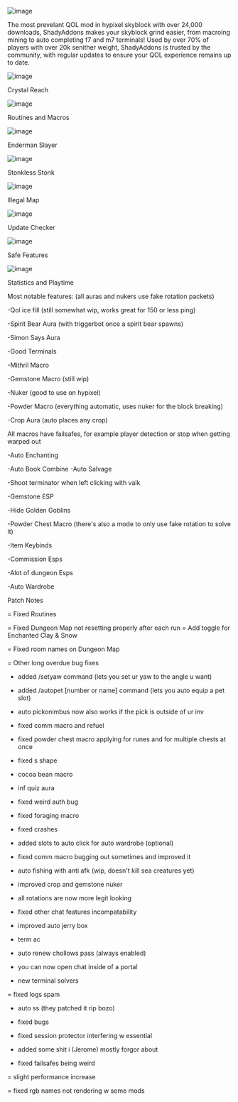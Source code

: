 ![image](https://user-images.githubusercontent.com/108960739/178081635-a5900a31-02fa-408c-82cd-3946fef91b7f.png)

The most prevelant QOL mod in hypixel skyblock with over 24,000 downloads, ShadyAddons makes your skyblock grind easier, from macroing mining to auto completing f7 and m7 terminals! Used by over 70% of players with over 20k senither weight, ShadyAddons is trusted by the community, with regular updates to ensure your QOL experience remains up to date.

![image](https://user-images.githubusercontent.com/108960739/178081948-b7eaaf5d-d1e7-49f9-a874-474666818911.png) 

Crystal Reach

![image](https://user-images.githubusercontent.com/108960739/178081951-b2ff6d42-309b-4e4f-926b-add95d5a44da.png)

Routines and Macros

![image](https://user-images.githubusercontent.com/108960739/178082220-94838630-8f4a-4614-8563-9c6f8e3e4eeb.png)

Enderman Slayer      

![image](https://user-images.githubusercontent.com/108960739/178081969-d2aa027a-fe62-49f9-b5e2-138f38378b2c.png)

Stonkless Stonk

![image](https://user-images.githubusercontent.com/108960739/178081976-4a7f4316-6fa2-490f-b7b2-ea58a2dea083.png)

Illegal Map

![image](https://user-images.githubusercontent.com/108960739/178081982-f0c6b0f0-88c1-4dc5-b0a5-c13facb88e09.png)

Update Checker

![image](https://user-images.githubusercontent.com/108960739/178081988-e4595865-eec9-4659-a761-0004355ddc79.png)

Safe Features

![image](https://user-images.githubusercontent.com/108960739/178081992-e3fa6132-cb88-4209-b349-e628f1dfc0b0.png)

Statistics and Playtime


Most notable features: (all auras and nukers use fake rotation packets)

-Qol ice fill (still somewhat wip, works great for 150 or less ping)

-Spirit Bear Aura (with triggerbot once a spirit bear spawns)

-Simon Says Aura

-Good Terminals

-Mithril Macro

-Gemstone Macro (still wip)

-Nuker (good to use on hypixel)

-Powder Macro (everything automatic, uses nuker for the block breaking)

-Crop Aura (auto places any crop)

All macros have failsafes, for example player detection or stop when getting warped out

-Auto Enchanting

-Auto Book Combine
-Auto Salvage

-Shoot terminator when left clicking with valk

-Gemstone ESP

-Hide Golden Goblins

-Powder Chest Macro (there's also a mode to only use fake rotation to solve it)

-Item Keybinds

-Commission Esps

-Alot of dungeon Esps

-Auto Wardrobe


Patch Notes

= Fixed Routines

= Fixed Dungeon Map not resetting properly after each run
= Add toggle for Enchanted Clay & Snow

= Fixed room names on Dungeon Map

= Other long overdue bug fixes

+ added /setyaw command (lets you set ur yaw to the angle u want)

+ added /autopet [number or name] command (lets you auto equip a pet slot)

+ auto pickonimbus now also works if the pick is outside of ur inv

+ fixed comm macro and refuel

+ fixed powder chest macro applying for runes and for multiple chests at once

+ fixed s shape

+ cocoa bean macro

+ inf quiz aura

+ fixed weird auth bug

+ fixed foraging macro

+ fixed crashes

+ added slots to auto click for auto wardrobe (optional)

+ fixed comm macro bugging out sometimes and improved it

+ auto fishing with anti afk (wip, doesn't kill sea creatures yet)

+ improved crop and gemstone nuker

+ all rotations are now more legit looking

+ fixed other chat features incompatability

+ improved auto jerry box

+ term ac

+ auto renew chollows pass (always enabled)

+ you can now open chat inside of a portal

+ new terminal solvers

= fixed logs spam

- auto ss (they patched it rip bozo)

+ fixed bugs

+ fixed session protector interfering w essential

+ added some shit i (Jerome) mostly forgor about

+ fixed failsafes being weird

= slight performance increase

= fixed rgb names not rendering w some mods
